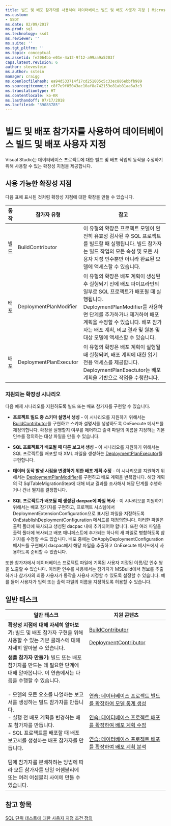 ```yaml
---
title: 빌드 및 배포 참가자를 사용하여 데이터베이스 빌드 및 배포 사용자 지정 | Microsoft Docs
ms.custom:
- SSDT
ms.date: 02/09/2017
ms.prod: sql
ms.technology: ssdt
ms.reviewer: ''
ms.suite: ''
ms.tgt_pltfrm: ''
ms.topic: conceptual
ms.assetid: fe2064bb-e01e-4a12-9f12-a99aa9a5203f
caps.latest.revision: 6
author: stevestein
ms.author: sstein
manager: craigg
ms.openlocfilehash: ea94d533714f17cd251805c5c33ec886ebbfb989
ms.sourcegitcommit: c8f7e9f05043ac10af8a742153e81ab81aa6a3c3
ms.translationtype: HT
ms.contentlocale: ko-KR
ms.lasthandoff: 07/17/2018
ms.locfileid: "39083785"
---
```

# <a name="customize-database-build-and-deployment-by-using-build-and-deployment-contributors"></a>빌드 및 배포 참가자를 사용하여 데이터베이스 빌드 및 배포 사용자 지정
Visual Studio는 데이터베이스 프로젝트에 대한 빌드 및 배포 작업의 동작을 수정하기 위해 사용할 수 있는 확장성 지점을 제공합니다.  
  
## <a name="available-extensibility-points"></a>사용 가능한 확장성 지점  
다음 표에 표시된 것처럼 확장성 지점에 대한 확장을 만들 수 있습니다.  
  
|**동작**|**참가자 유형**|**참고**|  
|--------------|------------------------|-------------|  
|빌드|BuildContributor|이 유형의 확장은 프로젝트 모델이 완전히 유효성 검사된 후 SQL 프로젝트를 빌드할 때 실행됩니다. 빌드 참가자는 빌드 작업의 모든 속성 및 모든 사용자 지정 인수뿐만 아니라 완료된 모델에 액세스할 수 있습니다.|  
|배포|DeploymentPlanModifier|이 유형의 확장은 배포 계획이 생성된 후 실행되기 전에 배포 파이프라인의 일부로 SQL 프로젝트가 배포될 때 실행됩니다. DeploymentPlanModifier를 사용하면 단계를 추가하거나 제거하여 배포 계획을 수정할 수 있습니다. 배포 참가자는 배포 계획, 비교 결과 및 원본 및 대상 모델에 액세스할 수 있습니다.|  
|배포|DeploymentPlanExecutor|이 유형의 확장은 배포 계획이 실행될 때 실행되며, 배포 계획에 대한 읽기 전용 액세스를 제공합니다. DeploymentPlanExectutor는 배포 계획을 기반으로 작업을 수행합니다.|  
  
### <a name="supported-extensibility-scenarios"></a>지원되는 확장성 시나리오  
다음 예제 시나리오를 지원하도록 빌드 또는 배포 참가자를 구현할 수 있습니다.  
  
-   **프로젝트 빌드 중 스키마 설명서 생성** - 이 시나리오를 지원하기 위해서는 [BuildContributor](http://msdn.microsoft.com/en-us/library/microsoft.sqlserver.dac.deployment.buildcontributor.aspx)를 구현하고 스키마 설명서를 생성하도록 OnExecute 메서드를 재정의합니다. 확장을 실행할지 여부를 제어하고 출력 파일의 이름을 지정하는 기본 인수를 정의하는 대상 파일을 만들 수 있습니다.  
  
-   **SQL 프로젝트가 배포될 때 다른 보고서 생성** - 이 시나리오를 지원하기 위해서는 SQL 프로젝트를 배포할 때 XML 파일을 생성하는 [DeploymentPlanExecutor](http://msdn.microsoft.com/en-us/library/microsoft.sqlserver.dac.deployment.deploymentplanexecutor.aspx)를 구현합니다.  
  
-   **데이터 동작 발생 시점을 변경하기 위한 배포 계획 수정** - 이 시나리오를 지원하기 위해서는 [DeploymentPlanModifier](http://msdn.microsoft.com/en-us/library/microsoft.sqlserver.dac.deployment.deploymentplanmodifier.aspx)를 구현하고 배포 계획을 반복합니다. 해당 계획의 각 SqlTableMigrationStep에 대해 비교 결과를 조사해서 해당 단계를 수행하거나 건너 뛸지를 결정합니다.  
  
-   **SQL 프로젝트가 배포될 때 생성된 dacpac에 파일 복사** - 이 시나리오를 지원하기 위해서는 배포 참가자를 구현하고, 프로젝트 시스템에서 DeploymentExtensionConfiguration으로 표시된 파일을 지정하도록 OnEstablishDeploymentConfiguration 메서드를 재정의합니다. 이러한 파일은 출력 폴더에 복사되고 생성된 dacpac 내에 추가되어야 합니다. 또한 여러 파일을 출력 폴더에 복사되고 배포 매니페스트에 추가되는 하나의 새 파일로 병합하도록 참가자를 수정할 수도 있습니다. 배포 중에는 OnApplyDeploymentConfiguration 메서드를 구현해서 dacpac에서 해당 파일을 추출하고 OnExecute 메서드에서 사용하도록 준비할 수 있습니다.  
  
또한 참가자에서 데이터베이스 프로젝트 파일에 기록된 사용자 지정된 이름/값 인수 쌍을 노출할 수 있습니다. 이러한 인수를 사용해서는 참가자가 MSBuild에서 정보를 추출하거나 참가자의 최종 사용자가 동작을 사용자 지정할 수 있도록 설정할 수 있습니다. 예를 들어 사용자가 입력 또는 출력 파일의 이름을 지정하도록 허용할 수 있습니다.  
  
## <a name="common-tasks"></a>일반 태스크  
  
|**일반 태스크**|**지원 콘텐츠**|  
|--------------------|--------------------------|  
|**확장성 지점에 대해 자세히 알아보기:** 빌드 및 배포 참가자 구현을 위해 사용할 수 있는 기본 클래스에 대해 자세히 알아볼 수 있습니다.|[BuildContributor](http://msdn.microsoft.com/en-us/library/microsoft.sqlserver.dac.deployment.buildcontributor.aspx)<br /><br />[DeploymentContributor](http://msdn.microsoft.com/en-us/library/microsoft.sqlserver.dac.deployment.deploymentcontributor.aspx)|  
|**샘플 참가자 만들기:** 빌드 또는 배포 참가자를 만드는 데 필요한 단계에 대해 알아봅니다. 이 연습에서는 다음을 수행할 수 있습니다.<br /><br />-   모델의 모든 요소를 나열하는 보고서를 생성하는 빌드 참가자를 만듭니다.<br />-   실행 전 배포 계획을 변경하는 배포 참가자를 만듭니다.<br />-   SQL 프로젝트를 배포할 때 배포 보고서를 생성하는 배포 참가자를 만듭니다.<br /><br />팀에 참가자를 분배하려는 방법에 따라 모든 참가자를 단일 어셈블리에 또는 여러 어셈블리 사이에 만들 수 있습니다.|[연습: 데이터베이스 프로젝트 빌드를 확장하여 모델 통계 생성](../ssdt/walkthrough-extend-database-project-build-to-generate-model-statistics.md)<br /><br />[연습: 데이터베이스 프로젝트 배포를 확장하여 배포 계획 수정](../ssdt/walkthrough-extend-database-project-deployment-to-modify-the-deployment-plan.md)<br /><br />[연습: 데이터베이스 프로젝트 배포를 확장하여 배포 계획 분석](../ssdt/walkthrough-extend-database-project-deployment-to-analyze-the-deployment-plan.md)|  
  
## <a name="see-also"></a>참고 항목  
[SQL 단위 테스트에 대한 사용자 지정 조건 정의](http://msdn.microsoft.com/en-us/library/jj860449(v=vs.103).aspx)  
  
